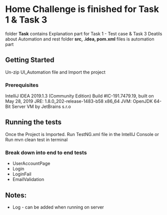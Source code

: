 # Home Challenge is finished for Task 1 & Task 3

folder **Task** contains Explanation part for Task 1 - Test case & Task 3 Deatils about Automation and rest folder **src, .idea, pom.xml** files is automation part

## Getting Started

Un-zip UI_Automation file and Import the project

### Prerequisites

IntelliJ IDEA 2019.1.3 (Community Edition)
Build #IC-191.7479.19, built on May 28, 2019
JRE: 1.8.0_202-release-1483-b58 x86_64
JVM: OpenJDK 64-Bit Server VM by JetBrains s.r.o

## Running the tests

Once the Project is Imported. Run TestNG.xml file in the IntellIJ Console or Run mvn clean test in terminal

### Break down into end to end tests

* UserAccountPage
* Login
* LoginFail
* EmailValidation 

## Notes:

* Log - can be added when running on server
 
